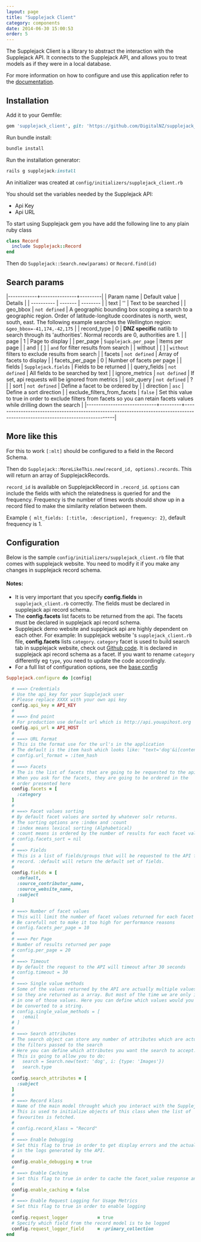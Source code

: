 ```yaml
---
layout: page
title: "Supplejack Client"
category: components
date: 2014-06-30 15:00:53
order: 5
---
```


The Supplejack Client is a library to abstract the interaction with the Supplejack API. It connects to the Supplejack API, and allows you to treat models as if they were in a local database.

For more information on how to configure and use this application refer to the [documentation](http://digitalnz.github.io/supplejack).

## Installation

Add it to your Gemfile:

```ruby
gem 'supplejack_client', git: 'https://github.com/DigitalNZ/supplejack_api.git'
```

Run bundle install:

```ruby
bundle install
```

Run the installation generator:

```ruby
rails g supplejack:install
```

An initializer was created at `config/initializers/supplejack_client.rb`

You should set the variables needed by the Supplejack API:
- Api Key
- Api URL

To start using Supplejack gem you have add the following line to any plain ruby class

```ruby
class Record
  include Supplejack::Record
end
```

Then do `Supplejack::Search.new(params)` or `Record.find(id)`

## Search params

|------------+---------------+---------|
| Param name | Default value | Details |
| ---------- | ------- | -------- |
| text | '' | Text to be searched |
| geo_bbox | `not defined` | A geographic bounding box scoping a search to a geographic region. Order of latitude-longitude coordinates is north, west, south, east. The following example searches the Wellington region: `&geo_bbox=-41,174,-42,175` |
| record_type | 0 | **DNZ specific** natlib to search through its 'authorities'. Normal records are 0, authorities are 1. |
| page | 1 | Page to display |
| per_page | `Supplejack.per_page` | Items per page |
| and | [ ] | `and` for filter results from search |
| without | [ ] | `without` filters to exclude results from search |
| facets | `not defined` | Array of facets to display |
| facets_per_page | 0 | Number of facets per page |
| fields | `Supplejack.fields` | Fields to be returned |
| query_fields | `not defined` | All fields to be searched by text |
| ignore_metrics | `not defined` | If set, api requests will be ignored from metrics |
| solr_query | `not defined` | ? |
| sort | `not defined` | Define a facet to be ordered by |
| direction | `asc` | Define a sort direction |
| exclude_filters_from_facets | `false` | Set this value to true in order to exclude filters from facets so you can retain facets values while drilling down the search |
|-----------------------------+---------+-------------------------------------------------------------------------------------------------------------------------------|


## More like this
For this to work `[:mlt]` should be configured to a field in the Record Schema.

Then do  `Supplejack::MoreLikeThis.new(record_id, options).records`. This will return an array of SupplejackRecords.

`record_id` is available on SupplejackRecord in `.record_id`.
`options` can include the fields with which the relatedness is queried for and the frequency.
Frequency is the number of times words should show up in a record filed to make the similarity relation between them.

Example `{ mlt_fields: [:title, :description], frequency: 2}`, default frequency is 1.


## Configuration

Below is the sample `config/initializers/supplejack_client.rb` file that comes with supplejack website. You need to modify it if you make any changes in supplejack record schema.

#### Notes:

* It is very important that you specify **config.fields** in `supplejack_client.rb` correctly. The fields must be declared in supplejack api record schema.
* The **config.facets** list facets to be returned from the api. The facets must be declared in supplejack api record schema.
* Supplejack demo website and supplejack api are highly dependent on each other. For example: In supplejack website 's `supplejack_client.rb` file, **config.facets** lists `category`. `category` facet is used to build search tab in supplejack website, check out [Github code](https://github.com/DigitalNZ/supplejack_website/blob/master/app/models/search_tab.rb#L26). It is declared in supplejack api record schema as a facet. If you want to rename `category` differently eg `type`, you need to update the code accordingly.
* For a full list of configuration options, see the [base config](https://github.com/DigitalNZ/supplejack_client/blob/master/lib/supplejack/config.rb)

```ruby
Supplejack.configure do |config|

  # ===> Credentials
  # Use the api_key for your Supplejack user
  # Please replace XXXX with your own api key
  config.api_key = API_KEY
  #
  # ===> End point
  # For production use default url which is http://api.youapihost.org
  config.api_url = API_HOST
  #
  # ===> URL Format
  # This is the format use for the url's in the application
  # The default is the item hash which looks like: "text='dog'&i[content_partner]=NLNZ&i[type]=Images"
  # config.url_format = :item_hash
  #
  # ===> Facets
  # The is the list of facets that are going to be requested to the api
  # When you ask for the facets, they are going to be ordered in the
  # order presented here
  config.facets = [
    :category
  ]
  #
  # ===> Facet values sorting
  # By default facet values are sorted by whatever solr returns.
  # The sorting options are :index and :count
  # :index means lexical sorting (Alphabetical)
  # :count means is ordered by the number of results for each facet value
  # config.facets_sort = nil
  #
  # ===> Fields
  # This is a list of fields/groups that will be requested to the API for every
  # record. :default will return the default set of fields.
  #
  config.fields = [
    :default,
    :source_contributor_name,
    :source_website_name,
    :subject
  ]

  # ===> Number of facet values
  # This will limit the number of facet values returned for each facet
  # Be carefull not to make it too high for performance reasons
  # config.facets_per_page = 10
  #
  # ===> Per Page
  # Number of results returned per page
  # config.per_page = 20
  #
  # ===> Timeout
  # By default the request to the API will timeout after 30 seconds
  # config.timeout = 30
  #
  # ===> Single value methods
  # Some of the values returned by the API are actually multiple values
  # so they are returned as a array. But most of the time we are only intereseted
  # in one of those values. Here you can define which values would you like to
  # be converted to a string.
  # config.single_value_methods = [
  #   :email
  # ]
  #
  # ===> Search attributes
  # The search object can store any number of attributes which are actually
  # the filters passed to the search
  # Here you can define which attributes you want the search to accept.
  # This is going to allow you to do:
  #   search = Search.new(text: 'dog', i: {type: 'Images'})
  #   search.type
  #
  config.search_attributes = [
    :subject
  ]
  #
  # ===> Record klass
  # Name of the main model throught which you interact with the Supplejack API
  # This is used to initialize objects of this class when the list of
  # favourites is fetched.
  #
  # config.record_klass = "Record"
  #
  # ===> Enable Debugging
  # Set this flag to true in order to get display errors and the actual SOLR requests
  # in the logs generated by the API.
  #
  config.enable_debugging = true
  #
  # ===> Enable Caching
  # Set this flag to true in order to cache the facet_value response and the search counts
  #
  config.enable_caching = false
  #
  # ===> Enable Request Logging for Usage Metrics
  # Set this flag to true in order to enable logging
  #
  config.request_logger           = true
  # Specify which field from the record model is to be logged
  config.request_logger_field     = :primary_collection  
end
```
